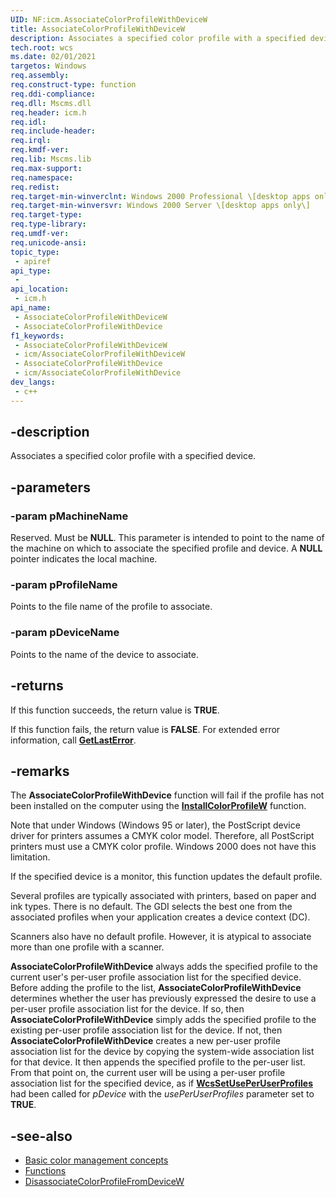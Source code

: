 ```yaml
---
UID: NF:icm.AssociateColorProfileWithDeviceW
title: AssociateColorProfileWithDeviceW
description: Associates a specified color profile with a specified device.
tech.root: wcs
ms.date: 02/01/2021
targetos: Windows
req.assembly: 
req.construct-type: function
req.ddi-compliance: 
req.dll: Mscms.dll
req.header: icm.h
req.idl: 
req.include-header: 
req.irql: 
req.kmdf-ver: 
req.lib: Mscms.lib
req.max-support: 
req.namespace: 
req.redist: 
req.target-min-winverclnt: Windows 2000 Professional \[desktop apps only\]
req.target-min-winversvr: Windows 2000 Server \[desktop apps only\]
req.target-type: 
req.type-library: 
req.umdf-ver: 
req.unicode-ansi: 
topic_type:
 - apiref
api_type:
 - 
api_location:
 - icm.h
api_name:
 - AssociateColorProfileWithDeviceW
 - AssociateColorProfileWithDevice
f1_keywords:
 - AssociateColorProfileWithDeviceW
 - icm/AssociateColorProfileWithDeviceW
 - AssociateColorProfileWithDevice
 - icm/AssociateColorProfileWithDevice
dev_langs:
 - c++
---
```


## -description

Associates a specified color profile with a specified device.

## -parameters

### -param pMachineName

Reserved. Must be **NULL**. This parameter is intended to point to the name of the machine on which to associate the specified profile and device. A **NULL** pointer indicates the local machine.

### -param pProfileName

Points to the file name of the profile to associate.

### -param pDeviceName

Points to the name of the device to associate.

## -returns

If this function succeeds, the return value is **TRUE**.

If this function fails, the return value is **FALSE**. For extended error information, call [**GetLastError**](https://www.bing.com/search?q=**GetLastError**).

## -remarks

The **AssociateColorProfileWithDevice** function will fail if the profile has not been installed on the computer using the [**InstallColorProfileW**](/windows/win32/api/icm/nf-icm-installcolorprofilew) function.

Note that under Windows (Windows 95 or later), the PostScript device driver for printers assumes a CMYK color model. Therefore, all PostScript printers must use a CMYK color profile. Windows 2000 does not have this limitation.

If the specified device is a monitor, this function updates the default profile.

Several profiles are typically associated with printers, based on paper and ink types. There is no default. The GDI selects the best one from the associated profiles when your application creates a device context (DC).

Scanners also have no default profile. However, it is atypical to associate more than one profile with a scanner.

**AssociateColorProfileWithDevice** always adds the specified profile to the current user's per-user profile association list for the specified device. Before adding the profile to the list, **AssociateColorProfileWithDevice** determines whether the user has previously expressed the desire to use a per-user profile association list for the device. If so, then **AssociateColorProfileWithDevice** simply adds the specified profile to the existing per-user profile association list for the device. If not, then **AssociateColorProfileWithDevice** creates a new per-user profile association list for the device by copying the system-wide association list for that device. It then appends the specified profile to the per-user list. From that point on, the current user will be using a per-user profile association list for the specified device, as if [**WcsSetUsePerUserProfiles**](wcssetuseperuserprofiles.md) had been called for *pDevice* with the *usePerUserProfiles* parameter set to **TRUE**.

## -see-also

* [Basic color management concepts](basic-color-management-concepts.md)
* [Functions](functions.md)
* [DisassociateColorProfileFromDeviceW](/windows/win32/api/icm/nf-icm-disassociatecolorprofilefromdevicew)
